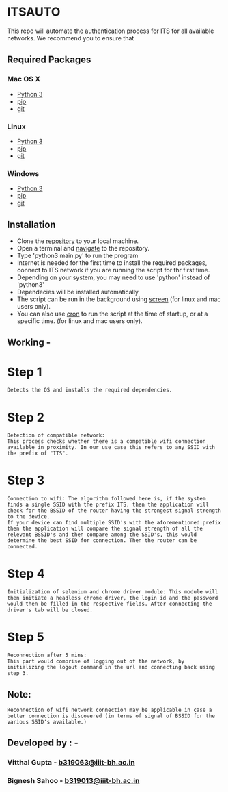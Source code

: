 # ITSAUTO
This repo will automate the authentication process for ITS for all available networks. We recommend you to ensure that 

## Required Packages
### Mac OS X
- [Python 3](https://www.python.org/)
- [pip](https://pip.pypa.io/en/stable/installing/)
- [git](https://git-scm.com/book/en/v2/Getting-Started-Installing-Git)

### Linux
- [Python 3](https://www.python.org/)
- [pip](https://pip.pypa.io/en/stable/installing/)
- [git](https://git-scm.com/book/en/v2/Getting-Started-Installing-Git)

### Windows
- [Python 3](https://www.python.org/)
- [pip](https://pip.pypa.io/en/stable/installing/)
- [git](https://git-scm.com/book/en/v2/Getting-Started-Installing-Git)

## Installation
- Clone the [repository](https://docs.github.com/en/repositories/creating-and-managing-repositories/cloning-a-repository) to your local machine.
- Open a terminal and [navigate](https://www.redhat.com/sysadmin/navigating-filesystem-linux-terminal) to the repository.
- Type 'python3 main.py' to run the program
- Internet is needed for the first time to install the required packages, connect to ITS network if you are running the script for thr first time.
- Depending on your system, you may need to use 'python' instead of 'python3'
- Dependecies will be installed automatically
- The script can be run in the background using [screen](https://www.howtogeek.com/662422/how-to-use-linuxs-screen-command/) (for linux and mac users only).
- You can also use [cron](https://opensource.com/article/17/11/how-use-cron-linux) to run the script at the time of startup, or at a specific time. (for linux and mac users only).

## Working -

# Step 1
    Detects the OS and installs the required dependencies.

# Step 2
    Detection of compatible network: 
    This process checks whether there is a compatible wifi connection available in proximity. In our use case this refers to any SSID with the prefix of "ITS".

# Step 3
    Connection to wifi: The algorithm followed here is, if the system finds a single SSID with the prefix ITS, then the application will check for the BSSID of the router having the strongest signal strength to the device.
    If your device can find multiple SSID's with the aforementioned prefix then the application will compare the signal strength of all the relevant BSSID's and then compare among the SSID's, this would determine the best SSID for connection. Then the router can be connected.

# Step 4
    Initialization of selenium and chrome driver module: This module will then initiate a headless chrome driver, the login id and the password would then be filled in the respective fields. After connecting the driver's tab will be closed.

# Step 5
    Reconnection after 5 mins: 
    This part would comprise of logging out of the network, by initializing the logout command in the url and connecting back using step 3.

## Note:
    Reconnection of wifi network connection may be applicable in case a better connection is discovered (in terms of signal of BSSID for the various SSID's available.)

## Developed by : -
### Vitthal Gupta - b319063@iiit-bh.ac.in
### Bignesh Sahoo - b319013@iiit-bh.ac.in